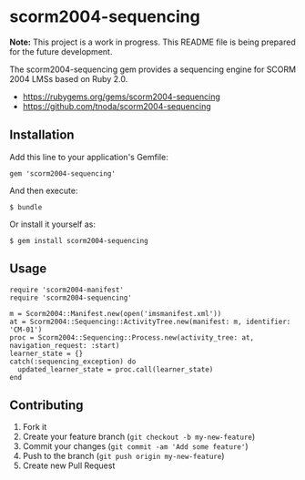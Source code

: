 # scorm2004-sequencing

**Note:** This project is a work in progress. This README file is being prepared for the future development.

The scorm2004-sequencing gem provides a sequencing engine for SCORM 2004 LMSs based on Ruby 2.0.

+ https://rubygems.org/gems/scorm2004-sequencing
+ https://github.com/tnoda/scorm2004-sequencing


## Installation

Add this line to your application's Gemfile:

    gem 'scorm2004-sequencing'

And then execute:

    $ bundle

Or install it yourself as:

    $ gem install scorm2004-sequencing


## Usage

    require 'scorm2004-manifest'
    require 'scorm2004-sequencing'

    m = Scorm2004::Manifest.new(open('imsmanifest.xml'))
    at = Scorm2004::Sequencing::ActivityTree.new(manifest: m, identifier: 'CM-01')
    proc = Scorm2004::Sequencing::Process.new(activity_tree: at, navigation_request: :start)
    learner_state = {}
    catch(:sequencing_exception) do
      updated_learner_state = proc.call(learner_state)
    end

    
## Contributing

1. Fork it
2. Create your feature branch (`git checkout -b my-new-feature`)
3. Commit your changes (`git commit -am 'Add some feature'`)
4. Push to the branch (`git push origin my-new-feature`)
5. Create new Pull Request
